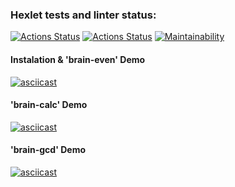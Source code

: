 ### Hexlet tests and linter status:

[![Actions Status](https://github.com/AnastasiaKv/frontend-project-lvl1/workflows/hexlet-check/badge.svg)](https://github.com/AnastasiaKv/frontend-project-lvl1/actions)
[![Actions Status](https://github.com/AnastasiaKv/frontend-project-lvl1/workflows/linter-check/badge.svg)](https://github.com/AnastasiaKv/frontend-project-lvl1/actions)
[![Maintainability](https://api.codeclimate.com/v1/badges/a2bad59061358c6576b0/maintainability)](https://codeclimate.com/github/AnastasiaKv/frontend-project-lvl1/maintainability)

#### Instalation & 'brain-even' Demo

[![asciicast](https://asciinema.org/a/4AhupeGxPq4KhdRPMvHGGRCfT.svg)](https://asciinema.org/a/4AhupeGxPq4KhdRPMvHGGRCfT)

#### 'brain-calc' Demo

[![asciicast](https://asciinema.org/a/ylVk29B39sN2ofFg5kZd7vdM2.svg)](https://asciinema.org/a/ylVk29B39sN2ofFg5kZd7vdM2)

#### 'brain-gcd' Demo

[![asciicast](https://asciinema.org/a/UhbYvTgbvkJdMhACKZgCMrTWY.svg)](https://asciinema.org/a/UhbYvTgbvkJdMhACKZgCMrTWY)
